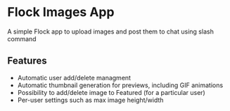 # Flock Images App

A simple Flock app to upload images and post them to chat using slash command

## Features
- Automatic user add/delete managment
- Automatic thumbnail generation for previews, including GIF animations
- Possibility to add/delete image to Featured (for a particular user)
- Per-user settings such as max image height/width